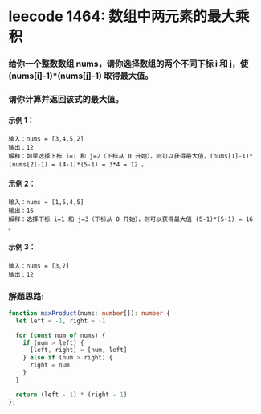 # leecode 1464: 数组中两元素的最大乘积

### 给你一个整数数组 nums，请你选择数组的两个不同下标 i 和 j，使 (nums[i]-1)*(nums[j]-1) 取得最大值。

### 请你计算并返回该式的最大值。

#### 示例 1：
```
输入：nums = [3,4,5,2]
输出：12 
解释：如果选择下标 i=1 和 j=2（下标从 0 开始），则可以获得最大值，(nums[1]-1)*(nums[2]-1) = (4-1)*(5-1) = 3*4 = 12 。 
```
#### 示例 2：
```
输入：nums = [1,5,4,5]
输出：16
解释：选择下标 i=1 和 j=3（下标从 0 开始），则可以获得最大值 (5-1)*(5-1) = 16 。
```
#### 示例 3：
```
输入：nums = [3,7]
输出：12
```

### 解题思路:
```ts
function maxProduct(nums: number[]): number {
  let left = -1, right = -1

  for (const num of nums) {
    if (num > left) {
      [left, right] = [num, left]
    } else if (num > right) {
      right = num
    }
  }

  return (left - 1) * (right - 1)
};
```